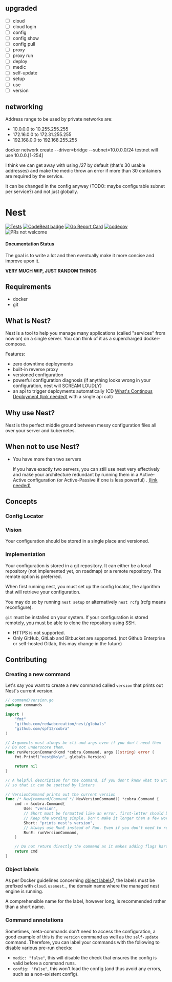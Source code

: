 ## upgraded

* [ ] cloud
* [ ] cloud login
* [ ] config
* [ ] config show
* [ ] config pull
* [ ] proxy
* [ ] proxy run
* [ ] deploy
* [ ] medic
* [ ] self-update
* [ ] setup
* [ ] use
* [ ] version

## networking
Address range to be used by private networks are:

* 10.0.0.0 to 10.255.255.255
* 172.16.0.0 to 172.31.255.255
* 192.168.0.0 to 192.168.255.255

docker network create --driver=bridge --subnet=10.0.0.0/24 testnet will use 10.0.0.[1-254]

I think we can get away with using /27 by default (that's 30 usable addresses) and make the medic throw an error if more than 30 containers are required by the service.

It can be changed in the config anyway (TODO: maybe configurable subnet per service?) and not just globally.

# Nest

[![Tests](https://github.com/redwebcreation/nest/actions/workflows/tests.yml/badge.svg?branch=next)](https://github.com/redwebcreation/nest/actions/workflows/tests.yml)
[![CodeBeat badge](https://codebeat.co/badges/7171e9ea-53d7-4c81-82bf-a9a2f222b027)](https://codebeat.co/projects/github-com-redwebcreation-nest-next)
[![Go Report Card](https://goreportcard.com/badge/github.com/redwebcreation/nest)](https://goreportcard.com/report/github.com/redwebcreation/nest)
[![codecov](https://codecov.io/gh/redwebcreation/nest/branch/next/graph/badge.svg?token=DWSP4O0YO8)](https://codecov.io/gh/redwebcreation/nest)
![PRs not welcome](https://img.shields.io/badge/PRs-not%20welcome-red)

#### Documentation Status

The goal is to write a lot and then eventually make it more concise and improve upon it.

**VERY MUCH WIP, JUST RANDOM THINGS**

## Requirements

* docker
* git

## What is Nest?

Nest is a tool to help you manage many applications (called "services" from now on) on a single server. You can think of
it as a supercharged docker-compose.

Features:

* zero downtime deployments
* built-in reverse proxy
* versioned configuration
* powerful configuration diagnosis (if anything looks wrong in your configuration, nest will SCREAM LOUDLY)
* an api to trigger deployments automatically (CD [What's Continous Deployment (link needed)]() with a single api call)

## Why use Nest?

Nest is the perfect middle ground between messy configuration files all over your server and kubernetes.

## When not to use Nest?

* You have more than two servers

  If you have exactly two servers, you can still use nest very effectively and make your architecture redundant by
  running them in a Active-Active configuration (or Active-Passive if one is less powerful)
  . [(link needed)]()

## Concepts

### Config Locator

### Vision

Your configuration should be stored in a single place and versioned.

### Implementation

Your configuration is stored in a git repository. It can either be a local repository (not implemented yet, on roadmap)
or a remote repository. The remote option is preferred.

When first running nest, you must set up the config locator, the algorithm that will retrieve your configuration.

You may do so by running `nest setup` or alternatively `nest rcfg` (rcfg means reconfigure).

`git` must be installed on your system. If your configuration is stored remotely, you must be able to clone the
repository using SSH.

* HTTPS is not supported.
* Only GitHub, GitLab and Bitbucket are supported. (not Github Enterprise or self-hosted Gitlab, this may change in the
  future)

## Contributing

### Creating a new command

Let's say you want to create a new command called `version` that prints out Nest's current version.

```go
// command/version.go
package commands

import (
	"fmt"
	"github.com/redwebcreation/nest/globals"
	"github.com/spf13/cobra"
)

// Arguments must always be cli and args even if you don't need them
// Do not underscore them.
func runVersionCommand(cmd *cobra.Command, args []string) error {
	fmt.Printf("nest@%s\n", globals.Version)

	return nil
}

// A helpful description for the command, if you don't know what to write, leave it blank
// so that it can be spotted by linters

// VersionCommand prints out the current version
func /* New[command]Command */ NewVersionCommand() *cobra.Command {
	cmd := &cobra.Command{
		Use: "version",
		// Short must be formatted like an error, first-letter should be lowercase and without a period.
		// Keep the wording simple. Don't make it longer than a few words. Don't be fancy.
		Short: "prints nest's version",
		// Always use RunE instead of Run. Even if you don't need to return an error.
		RunE: runVersionCommand,
	}

	// Do not return directly the command as it makes adding flags harder.
	return cmd
}
```

### Object labels

As per Docker guidelines
concerning [object labels](https://docs.docker.com/config/labels-custom-metadata/#key-format-recommendations)7, the
labels must be prefixed with `cloud.usenest.`, the domain name where the managed nest engine is running.

A comprehensible name for the label, however long, is recommended rather than a short name.

### Command annotations

Sometimes, meta-commands don't need to access the configuration, a good example of this is the `version` command as well
as the `self-update` command. Therefore, you can label your commands with the following to disable various pre-run
checks:

* `medic: "false"`, this will disable the check that ensures the config is valid before a command runs.
* `config: "false"`, this won't load the config (and thus avoid any errors, such as a non-existent config).